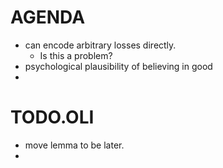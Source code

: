 # AGENDA
 * can encode arbitrary losses directly.
	 * Is this a problem?  
 * psychological plausibility of believing in good
 * 

# TODO.OLI


 * move lemma to be later.
 * 
